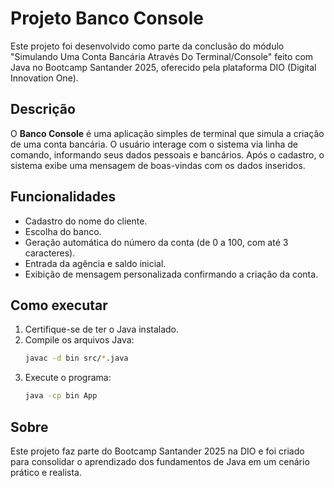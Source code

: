 # Projeto Banco Console

Este projeto foi desenvolvido como parte da conclusão do módulo "Simulando Uma Conta Bancária Através Do Terminal/Console" feito com Java no Bootcamp Santander 2025, oferecido pela plataforma DIO (Digital Innovation One).

## Descrição

O **Banco Console** é uma aplicação simples de terminal que simula a criação de uma conta bancária. O usuário interage com o sistema via linha de comando, informando seus dados pessoais e bancários. Após o cadastro, o sistema exibe uma mensagem de boas-vindas com os dados inseridos.

## Funcionalidades

- Cadastro do nome do cliente.
- Escolha do banco.
- Geração automática do número da conta (de 0 a 100, com até 3 caracteres).
- Entrada da agência e saldo inicial.
- Exibição de mensagem personalizada confirmando a criação da conta.

## Como executar

1. Certifique-se de ter o Java instalado.
2. Compile os arquivos Java:
   ```sh
   javac -d bin src/*.java
   ```
3. Execute o programa:
   ```sh
   java -cp bin App
   ```

## Sobre

Este projeto faz parte do Bootcamp Santander 2025 na DIO e foi criado para consolidar o aprendizado dos fundamentos de Java em um cenário prático e realista.